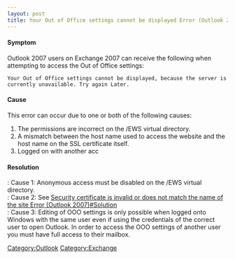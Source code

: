```yaml
---
layout: post 
title: Your Out of Office settings cannot be displayed Error (Outlook 2007)
---
```


#### Symptom

Outlook 2007 users on Exchange 2007 can receive the following when
attempting to access the Out of Office settings:

    Your Out of Office settings cannot be displayed, because the server is currently unavailable. Try again Later.

#### Cause

This error can occur due to one or both of the following causes:

1.  The permissions are incorrect on the /EWS virtual directory.
2.  A mismatch between the host name used to access the website and the
    host name on the SSL certificate itself.
3.  Logged on with another acc

#### Resolution

:   Cause 1: Anonymous access must be disabled on the /EWS virtual
    directory.\
:   Cause 2: See [Security certificate is invalid or does not match the
    name of the site Error (Outlook
    2007)\#Solution](Security_certificate_is_invalid_or_does_not_match_the_name_of_the_site_Error_(Outlook_2007)#Solution "wikilink")\
:   Cause 3: Editing of OOO settings is only possible when logged onto
    Windows with the same user even if using the credentials of the
    correct user to open Outlook. In order to access the OOO settings of
    another user you must have full access to their mailbox.

[Category:Outlook](Category:Outlook "wikilink")
[Category:Exchange](Category:Exchange "wikilink")
